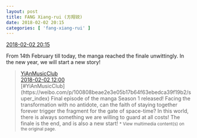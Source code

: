 ```yaml
---
layout: post
title: FANG Xiang-rui (方翔锐)
date: 2018-02-02 20:15
categories: [ 'fang-xiang-rui' ]
---
```


<div class="weibo-info">
  <a href="https://weibo.com/6117583008/G1hTyzhwX">2018-02-02 20:15</a>
</div>

From 14th February till today, the manga reached the finale unwittingly. In the new year, we will start a new story!

<!-- more -->

> <div class="weibo-post-name">
>   <a href="https://weibo.com/u/6094546964">YiAnMusicClub</a>
> </div>
> <div class="weibo-info">
>   <a href="https://weibo.com/6094546964/G1eEtexoX">2018-02-02 12:00</a>
> </div>
> [#YiAnMusicClub](https://weibo.com/p/100808beae2e3e05b17b64f63ebedca39f19b2/super_index) Final episode of the manga Season 1 released! Facing the transformation with no antidote, can the faith of staying together forever trigger the fragment for the gate of space-time? In this world, there is always something we are willing to guard at all costs! The finale is the end, and is also a new start!  
> <small>* View multimedia content(s) on the original page.</small>
